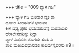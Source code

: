 +++
title = "009 ವ್ಯಾಳ ಗಜ"

+++
ವ್ಯಾಳ ಗಜ ಭೂದಾರ ವೃಕ ಶಾ  
ರ್ದೂಲ ಸಿಂಹಾದಿಗಳ ಭಯವಾ  
ಕೀಳ ದೈತ್ಯ ಪ್ರಕರ ಭಯವಹುದೆನ್ನ ಮರವೆಯಲಿ   
ಹೇಳಲೇನದನಿನ್ನು ನಿದ್ರಾ  
ವ್ಯಾಳ ವಿಷವನು ಮೊಗೆದು ಸೂಸಿ ವಿ  
ಶಾಲ ಮತಿಯವಧಾನದಲಿ ಕಾದಿರ್ದನೈವರನು    ॥9॥